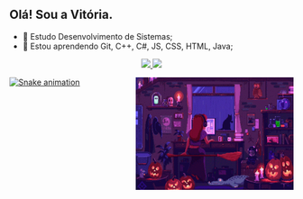 ## Olá! Sou a Vitória.

- 🔭 Estudo Desenvolvimento de Sistemas;
- 🌱 Estou aprendendo Git, C++, C#, JS, CSS, HTML, Java; 

<div align="center">
  <a href="https://github.com/vitoria-123">
  <img height="180em" src="https://github-readme-stats.vercel.app/api?username=vitoria-123&show_icons=true&theme=black&include_all_commits=true&count_private=true"/>
  <img height="180em" src="https://github-readme-stats.vercel.app/api/top-langs/?username=vitoria-123&layout=compact&langs_count=7&theme=black"/>
</div>
  <img align="right" alt="GIF" height="200" width="280" src="https://github.com/Vitoria-123/Vitoria-123/blob/main/lofi.gif?raw=true">
 
  ![Snake animation](https://github.com/Vitoria-123/Vitoria-123/blob/output/github-contribution-grid-snake.svg)
 
